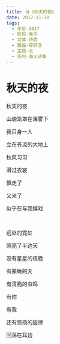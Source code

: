 ```yaml
---
title: 诗《秋天的夜》
date: 2017-11-10
tags:
  - 年份-2017
  - 阶段-高中
  - 文体-诗歌
  - 篇幅-碎碎念
  - 主题-无
  - 系列-海义诗集
---
```


# 秋天的夜

秋天的夜

山塬笼罩在薄雾下

我只身一人

立在苍凉的大地上

秋风习习

滑过衣裳

飘走了

又来了

似乎在与我嬉戏

<br>

远处的霓虹

照亮了半边天

没有星星的夜晚

有蒙眬的天

有清脆的虫鸣

有你

有我

还有悠扬的旋律

回荡在耳边
